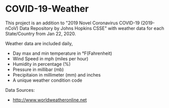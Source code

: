 # COVID-19-Weather
This project is an addition to "2019 Novel Coronavirus COVID-19 (2019-nCoV) Data Repository by Johns Hopkins CSSE" with weather data for each State/Country from Jan 22, 2020. <br>

Weather data are included daily, 
-    Day max and min temperature in °F(Fahrenheit) <br>
-    Wind Speed in mph (miles per hour) <br>
-    Humidity in percentage (%) <br>
-    Pressure in millibar (mb) <br>
-    Precipitaion in millimeter (mm) and inches <br>
-    A unique weather condition code <br>

Data Sources: <br>
-    http://www.worldweatheronline.net
    